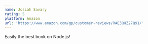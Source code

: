```yaml
---
name: Josiah Savary
rating: 5
platform: Amazon
url: 'https://www.amazon.com/gp/customer-reviews/RAE3QHZ27Q91/'
---
```


Easily the best book on Node.js!
